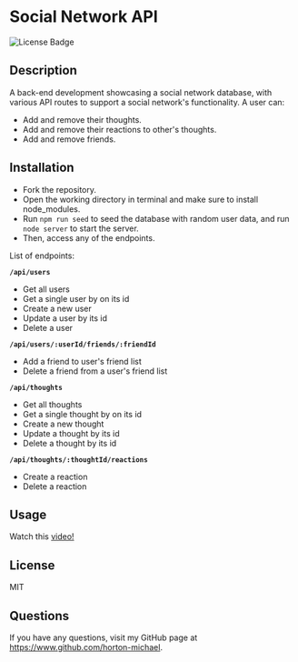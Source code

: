 # Social Network API

![License Badge](https://img.shields.io/badge/License-MIT-yellow.svg)

## Description

A back-end development showcasing a social network database, with various API routes to support a social network's functionality. A user can:

- Add and remove their thoughts.
- Add and remove their reactions to other's thoughts.
- Add and remove friends.

## Installation

- Fork the repository.
- Open the working directory in terminal and make sure to install node_modules.
- Run `npm run seed` to seed the database with random user data, and run `node server` to start the server.
- Then, access any of the endpoints.

List of endpoints:

**`/api/users`**

- Get all users
- Get a single user by on its id
- Create a new user
- Update a user by its id
- Delete a user

**`/api/users/:userId/friends/:friendId`**

- Add a friend to user's friend list
- Delete a friend from a user's friend list

**`/api/thoughts`**

- Get all thoughts
- Get a single thought by on its id
- Create a new thought
- Update a thought by its id
- Delete a thought by its id

**`/api/thoughts/:thoughtId/reactions`**

- Create a reaction
- Delete a reaction

## Usage

Watch this [video!](https://drive.google.com/file/d/1GKK5B86AEcB4nJuZr_JG40Rv-yUMwMl8/view?usp=share_link)

## License

MIT

## Questions

If you have any questions, visit my GitHub page at https://www.github.com/horton-michael.
